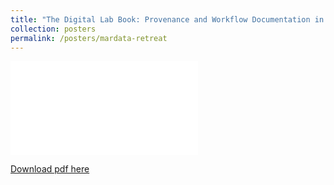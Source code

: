 ```yaml
---
title: "The Digital Lab Book: Provenance and Workflow Documentation in Visual Data Exploration"
collection: posters
permalink: /posters/mardata-retreat
---
```


<embed src="{{site.baseurl}}/files/Bernstetter_MarDATA_Retreat_Poster.pdf" type="application/pdf">

[Download pdf here](https://arbertrary.github.io/files/bachelor_thesis_sentiment_analysis.pdf)